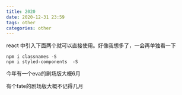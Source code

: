 ```yaml
---
title: 2020
date: 2020-12-31 23:59
tags: other
categories: other
---
```


react 中引入下面两个就可以直接使用。好像我想多了，一会再单独看一下

```
npm i classnames -S
npm i styled-components  -S
```


今年有一个eva的剧场版大概6月

有个fate的剧场版大概不记得几月




<!--more-->


